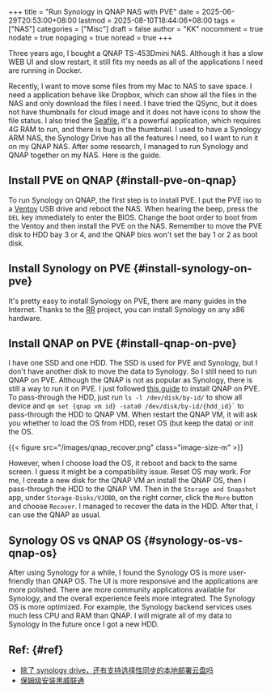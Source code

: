 +++
title = "Run Synology in QNAP NAS with PVE"
date = 2025-06-29T20:53:00+08:00
lastmod = 2025-08-10T18:44:06+08:00
tags = ["NAS"]
categories = ["Misc"]
draft = false
author = "KK"
nocomment = true
nodate = true
nopaging = true
noread = true
+++

Three years ago, I bought a QNAP TS-453Dmini NAS. Although it has a slow WEB UI and slow restart, it still fits my needs as all of the applications I need are running in Docker.

Recently, I want to move some files from my Mac to NAS to save space. I need a application behave like Dropbox, which can show all the files in the NAS and only download the files I need. I have tried the QSync, but it does not have thumbnails for cloud image and it does not have icons to show the file status. I also tried the [Seafile](https://www.seafile.com/home/), it's a powerful application, which requires 4G RAM to run, and there is bug in the thumbnail. I used to have a Synology ARM NAS, the Synology Drive has all the features I need, so I want to run it on my QNAP NAS. After some research, I managed to run Synology and QNAP together on my NAS. Here is the guide.


## Install PVE on QNAP {#install-pve-on-qnap}

To run Synology on QNAP, the first step is to install PVE. I put the PVE iso to a [Ventoy](https://www.ventoy.net/en/index.html) USB drive and reboot the NAS. When hearing the beep, press the `DEL` key immediately to enter the BIOS. Change the boot order to boot from the Ventoy and then install the PVE on the NAS. Remember to move the PVE disk to HDD bay 3 or 4, and the QNAP bios won't set the bay 1 or 2 as boot disk.


## Install Synology on PVE {#install-synology-on-pve}

It's pretty easy to install Synology on PVE, there are many guides in the Internet. Thanks to the [RR](https://github.com/RROrg/rr) project, you can install Synology on any x86 hardware.


## Install QNAP on PVE {#install-qnap-on-pve}

I have one SSD and one HDD. The SSD is used for PVE and Synology, but I don't have another disk to move the data to Synology. So I still need to run QNAP on PVE. Although the QNAP is not as popular as Synology, there is still a way to run it on PVE. I just followed [this guide](https://post.smzdm.com/p/adm3qxen/) to install QNAP on PVE. To pass-through the HDD, just run `ls -l /dev/disk/by-id/` to show all device and `` qm set {qnap vm id} -sata0 /dev/disk/by-id/{hdd_id}` `` to pass-through the HDD to QNAP VM. When restart the QNAP VM, it will ask you whether to load the OS from HDD, reset OS (but keep the data) or init the OS.

{{< figure src="/images/qnap_recover.png" class="image-size-m" >}}

However, when I choose load the OS, it reboot and back to the same screen. I guess it might be a compatibility issue. Reset OS may work. For me, I create a new disk for the QNAP VM an install the QNAP OS, then I pass-through the HDD to the QNAP VM. Then in the `Storage and Snapshot` app, under `Storage-Disks/VJOBD`, on the right corner, click the `More` button and choose `Recover`. I managed to recover the data in the HDD. After that, I can use the QNAP as usual.


## Synology OS vs QNAP OS {#synology-os-vs-qnap-os}

After using Synology for a while, I found the Synology OS is more user-friendly than QNAP OS. The UI is more responsive and the applications are more polished. There are more community applications available for Synology, and the overall experience feels more integrated. The Synology OS is more optimized. For example, the Synology backend services uses much less CPU and RAM than QNAP. I will migrate all of my data to Synology in the future once I got a new HDD.


## Ref: {#ref}

-   [除了 synology drive，还有支持选择性同步的本地部署云盘吗 ](https://www.v2ex.com/t/1135848)
-   [保姆级安装黑威联通](https://post.smzdm.com/p/adm3qxen/)
